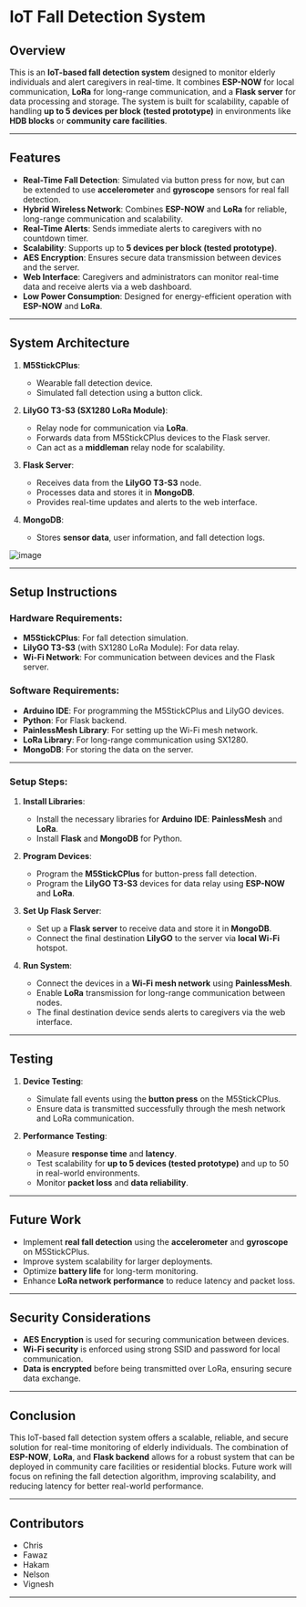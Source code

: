 # IoT Fall Detection System

## Overview
This is an **IoT-based fall detection system** designed to monitor elderly individuals and alert caregivers in real-time. It combines **ESP-NOW** for local communication, **LoRa** for long-range communication, and a **Flask server** for data processing and storage. The system is built for scalability, capable of handling **up to 5 devices per block (tested prototype)** in environments like **HDB blocks** or **community care facilities**.

---

## Features
- **Real-Time Fall Detection**: Simulated via button press for now, but can be extended to use **accelerometer** and **gyroscope** sensors for real fall detection.
- **Hybrid Wireless Network**: Combines **ESP-NOW** and **LoRa** for reliable, long-range communication and scalability.
- **Real-Time Alerts**: Sends immediate alerts to caregivers with no countdown timer.
- **Scalability**: Supports up to **5 devices per block (tested prototype)**.
- **AES Encryption**: Ensures secure data transmission between devices and the server.
- **Web Interface**: Caregivers and administrators can monitor real-time data and receive alerts via a web dashboard.
- **Low Power Consumption**: Designed for energy-efficient operation with **ESP-NOW** and **LoRa**.

---

## System Architecture

1. **M5StickCPlus**: 
   - Wearable fall detection device.
   - Simulated fall detection using a button click.
   
2. **LilyGO T3-S3 (SX1280 LoRa Module)**:
   - Relay node for communication via **LoRa**.
   - Forwards data from M5StickCPlus devices to the Flask server.
   - Can act as a **middleman** relay node for scalability.

3. **Flask Server**:
   - Receives data from the **LilyGO T3-S3** node.
   - Processes data and stores it in **MongoDB**.
   - Provides real-time updates and alerts to the web interface.

4. **MongoDB**:
   - Stores **sensor data**, user information, and fall detection logs.

![image](https://github.com/user-attachments/assets/7b46d8ea-89b8-437a-bffb-c9f28ad63cf5)

---

## Setup Instructions

### Hardware Requirements:
- **M5StickCPlus**: For fall detection simulation.
- **LilyGO T3-S3** (with SX1280 LoRa Module): For data relay.
- **Wi-Fi Network**: For communication between devices and the Flask server.

### Software Requirements:
- **Arduino IDE**: For programming the M5StickCPlus and LilyGO devices.
- **Python**: For Flask backend.
- **PainlessMesh Library**: For setting up the Wi-Fi mesh network.
- **LoRa Library**: For long-range communication using SX1280.
- **MongoDB**: For storing the data on the server.

---

### Setup Steps:

1. **Install Libraries**:
   - Install the necessary libraries for **Arduino IDE**: **PainlessMesh** and **LoRa**.
   - Install **Flask** and **MongoDB** for Python.

2. **Program Devices**:
   - Program the **M5StickCPlus** for button-press fall detection.
   - Program the **LilyGO T3-S3** devices for data relay using **ESP-NOW** and **LoRa**.

3. **Set Up Flask Server**:
   - Set up a **Flask server** to receive data and store it in **MongoDB**.
   - Connect the final destination **LilyGO** to the server via **local Wi-Fi** hotspot.

4. **Run System**:
   - Connect the devices in a **Wi-Fi mesh network** using **PainlessMesh**.
   - Enable **LoRa** transmission for long-range communication between nodes.
   - The final destination device sends alerts to caregivers via the web interface.

---

## Testing

1. **Device Testing**:
   - Simulate fall events using the **button press** on the M5StickCPlus.
   - Ensure data is transmitted successfully through the mesh network and LoRa communication.

2. **Performance Testing**:
   - Measure **response time** and **latency**.
   - Test scalability for **up to 5 devices (tested prototype)** and up to 50 in real-world environments.
   - Monitor **packet loss** and **data reliability**.

---

## Future Work
- Implement **real fall detection** using the **accelerometer** and **gyroscope** on M5StickCPlus.
- Improve system scalability for larger deployments.
- Optimize **battery life** for long-term monitoring.
- Enhance **LoRa network performance** to reduce latency and packet loss.

---

## Security Considerations
- **AES Encryption** is used for securing communication between devices.
- **Wi-Fi security** is enforced using strong SSID and password for local communication.
- **Data is encrypted** before being transmitted over LoRa, ensuring secure data exchange.

---

## Conclusion
This IoT-based fall detection system offers a scalable, reliable, and secure solution for real-time monitoring of elderly individuals. The combination of **ESP-NOW**, **LoRa**, and **Flask backend** allows for a robust system that can be deployed in community care facilities or residential blocks. Future work will focus on refining the fall detection algorithm, improving scalability, and reducing latency for better real-world performance.

---

## Contributors
- Chris
- Fawaz
- Hakam
- Nelson
- Vignesh

---
